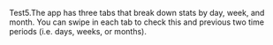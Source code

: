 Test5.The app has three tabs that break down stats by day, week, and month.
You can swipe in each tab to check this and previous two time periods (i.e. days, weeks, or months).
